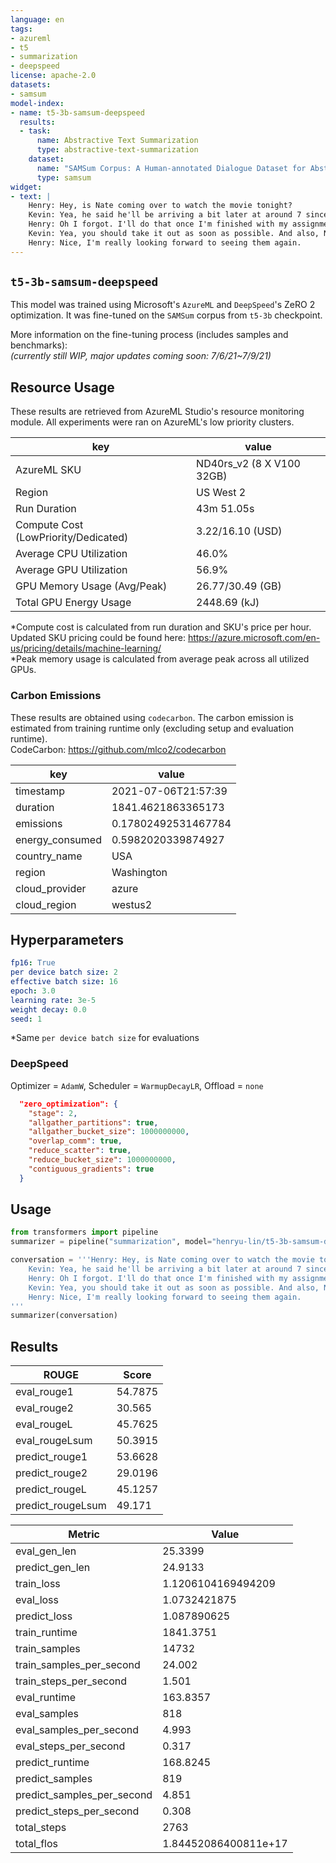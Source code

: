 ```yaml
---
language: en
tags:
- azureml
- t5
- summarization
- deepspeed
license: apache-2.0
datasets:
- samsum
model-index:
- name: t5-3b-samsum-deepspeed
  results:
  - task: 
      name: Abstractive Text Summarization
      type: abstractive-text-summarization
    dataset:
      name: "SAMSum Corpus: A Human-annotated Dialogue Dataset for Abstractive Summarization" 
      type: samsum
widget:
- text: | 
    Henry: Hey, is Nate coming over to watch the movie tonight?
    Kevin: Yea, he said he'll be arriving a bit later at around 7 since he gets off of work at 6. Have you taken out the garbage yet? It's starting to make the kitchen really smell.
    Henry: Oh I forgot. I'll do that once I'm finished with my assignment for my math class.
    Kevin: Yea, you should take it out as soon as possible. And also, Nate is bringing his girlfriend too.
    Henry: Nice, I'm really looking forward to seeing them again.
---
```


## `t5-3b-samsum-deepspeed`
This model was trained using Microsoft's `AzureML` and `DeepSpeed`'s ZeRO 2 optimization. It was fine-tuned on the `SAMSum` corpus from `t5-3b` checkpoint.

More information on the fine-tuning process (includes samples and benchmarks):  
*(currently still WIP, major updates coming soon: 7/6/21~7/9/21)*

## Resource Usage
These results are retrieved from AzureML Studio's resource monitoring module. All experiments were ran on AzureML's low priority clusters.

| key | value |
| --- | ----- |
| AzureML SKU | ND40rs_v2 (8 X V100 32GB) |
| Region | US West 2 |
| Run Duration | 43m 51.05s |
| Compute Cost (LowPriority/Dedicated) | $3.22/$16.10 (USD) |
| Average CPU Utilization | 46.0% |
| Average GPU Utilization | 56.9% |
| GPU Memory Usage (Avg/Peak) | 26.77/30.49 (GB) |
| Total GPU Energy Usage | 2448.69 (kJ) |

*Compute cost is calculated from run duration and SKU's price per hour. Updated SKU pricing could be found here: https://azure.microsoft.com/en-us/pricing/details/machine-learning/  
*Peak memory usage is calculated from average peak across all utilized GPUs.  

### Carbon Emissions
These results are obtained using `codecarbon`. The carbon emission is estimated from training runtime only (excluding setup and evaluation runtime).  
CodeCarbon: https://github.com/mlco2/codecarbon  

| key | value |
| --- | ----- |
| timestamp | 2021-07-06T21:57:39 |
| duration | 1841.4621863365173 |
| emissions | 0.17802492531467784 |
| energy_consumed | 0.5982020339874927 |
| country_name | USA |
| region | Washington |
| cloud_provider | azure |
| cloud_region | westus2 |

## Hyperparameters
```yaml
fp16: True
per device batch size: 2
effective batch size: 16
epoch: 3.0
learning rate: 3e-5
weight decay: 0.0
seed: 1
```
*Same `per device batch size` for evaluations

### DeepSpeed
Optimizer = `AdamW`, Scheduler = `WarmupDecayLR`, Offload = `none`
```json
  "zero_optimization": {
    "stage": 2,
    "allgather_partitions": true,
    "allgather_bucket_size": 1000000000,
    "overlap_comm": true,
    "reduce_scatter": true,
    "reduce_bucket_size": 1000000000,
    "contiguous_gradients": true
  }
```

## Usage
```python
from transformers import pipeline
summarizer = pipeline("summarization", model="henryu-lin/t5-3b-samsum-deepspeed")

conversation = '''Henry: Hey, is Nate coming over to watch the movie tonight?
    Kevin: Yea, he said he'll be arriving a bit later at around 7 since he gets off of work at 6. Have you taken out the garbage yet? It's starting to make the kitchen really smell.
    Henry: Oh I forgot. I'll do that once I'm finished with my assignment for my math class.
    Kevin: Yea, you should take it out as soon as possible. And also, Nate is bringing his girlfriend too.
    Henry: Nice, I'm really looking forward to seeing them again.
'''
summarizer(conversation)
```

## Results
| ROUGE | Score |
| ----- | ----- |
| eval_rouge1 | 54.7875 |
| eval_rouge2 | 30.565 |
| eval_rougeL | 45.7625 |
| eval_rougeLsum | 50.3915 |
| predict_rouge1 | 53.6628 |
| predict_rouge2 | 29.0196 |
| predict_rougeL | 45.1257 |
| predict_rougeLsum | 49.171 |

| Metric | Value |
| ------ | ----- |
| eval_gen_len | 25.3399 |
| predict_gen_len | 24.9133 |
| train_loss | 1.1206104169494209 |
| eval_loss | 1.0732421875 |
| predict_loss | 1.087890625 |
| train_runtime | 1841.3751 |
| train_samples | 14732 |
| train_samples_per_second | 24.002 |
| train_steps_per_second | 1.501 |
| eval_runtime | 163.8357 |
| eval_samples | 818 |
| eval_samples_per_second | 4.993 |
| eval_steps_per_second | 0.317 |
| predict_runtime | 168.8245 |
| predict_samples | 819 |
| predict_samples_per_second | 4.851 |
| predict_steps_per_second | 0.308 |
| total_steps | 2763 |
| total_flos | 1.84452086400811e+17 |
